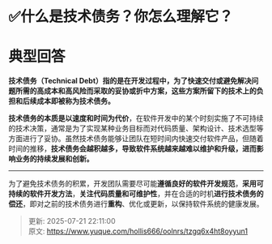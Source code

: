 # ✅什么是技术债务？你怎么理解它？

# 典型回答


**技术债务（Technical Debt）指的是在开发过程中，为了快速交付或避免解决问题所需的高成本和高风险而采取的妥协或折中方案，这些方案所留下的技术上的负担和后续成本即被称为技术债务。**



**技术债务的本质是以速度和时间为代价**，在软件开发中的某个时刻实施了不可持续的技术决策，通常是为了实现某种业务目标而对代码质量、架构设计、技术选型等方面进行了妥协。虽然技术债务能够让团队在短时间内快速交付软件产品，但随着时间的推移，**技术债务会越积越多，导致软件系统越来越难以维护和升级，进而影响业务的持续发展和创新。**

****

为了避免技术债务的积累，开发团队需要尽可能**遵循良好的软件开发规范**，**采用可持续的软件开发方法**，**关注代码质量和可维护性**，并在合适的时机**进行技术债务的偿还**，即对之前的技术债务进行**重构**、优化或更新，以保持软件系统的健康发展。



> 更新: 2025-07-21 22:11:00  
> 原文: <https://www.yuque.com/hollis666/oolnrs/tzgq6x4ht8oyyun1>